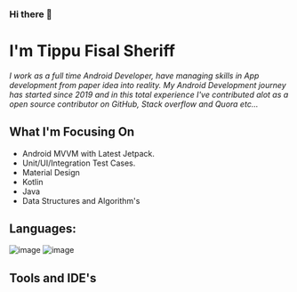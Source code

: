 ### Hi there 👋
# **I'm Tippu Fisal Sheriff**


_I work as a full time Android Developer, have managing skills in App development from paper idea into reality. My Android Development journey has started since 2019 and in this total experience I've contributed alot as a open source contributor on GitHub, Stack overflow and Quora etc..._

## **What I'm Focusing On**
  -   Android MVVM with Latest Jetpack.
  -   Unit/UI/Integration Test Cases.
  -   Material Design
  -   Kotlin
  -   Java
  -   Data Structures and Algorithm's

## **Languages:**
![image](https://user-images.githubusercontent.com/42038223/122685968-5c11da80-d22c-11eb-9119-55805124ddc0.png) ![image](https://user-images.githubusercontent.com/42038223/122686405-70ef6d80-d22e-11eb-832e-6bfe062a636f.png)


  
  
## **Tools and IDE's**
 
